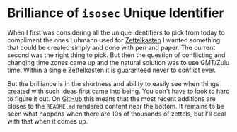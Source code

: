 # Brilliance of `isosec` Unique Identifier

When I first was considering all the unique identifiers to pick from
today to compliment the ones Luhmann used for [Zettelkasten] I wanted
something that could be created simply and done with pen and paper. The
current second was the right thing to pick. But then the question of
conflicting and changing time zones came up and the natural solution was
to use GMT/Zulu time. Within a single Zettelkasten it is guaranteed
never to conflict ever.

But the brilliance is in the shortness and ability to easily see when
things created with such ideas first came into being. You don't have to
look to hard to figure it out. On [GitHub][Zettelkasten] this means that
the most recent additions are closes to the `README.md` rendered content
near the bottom. It remains to be seen what happens when there are 10s
of thousands of zettels, but I'll deal with that when it comes up.

[Zettelkasten]: 20210502004642
